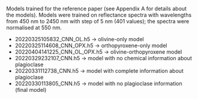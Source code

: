 Models trained for the reference paper (see Appendix A for details about the models). Models were trained on reflectance spectra with wavelengths from 450 nm to 2450 nm with step of 5 nm (401 values); the spectra were normalised at 550 nm.
- 20220325105832_CNN_OL.h5 -> olivine-only model
- 20220325114608_CNN_OPX.h5 -> orthopyroxene-only model
-  20220404141225_CNN_OL_OPX.h5 -> olivine-orthopyroxene model
-  20220329232107_CNN.h5 -> model with no chemical information about plagioclase
-  20220331112738_CNN.h5 -> model with complete information about plagioclase
-  20220330113805_CNN.h5 -> model with no plagioclase information (final model)
